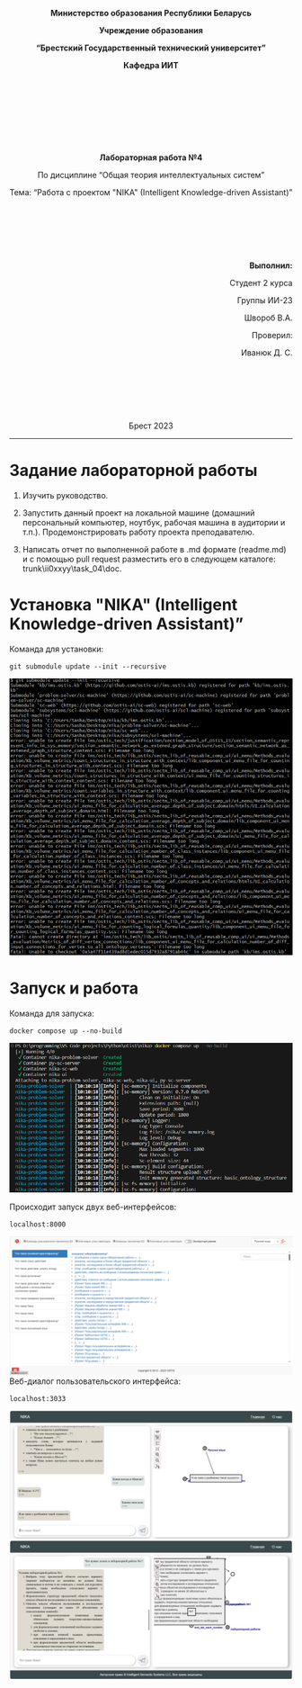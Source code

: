<b><p align="center"> Министерство образования Республики Беларусь</p>
<p align="center">Учреждение образования</p>
<p align="center">“Брестский Государственный технический университет”</p>
<p align="center">Кафедра ИИТ</p></b>
<br><br><br><br><br><br><br>
<b><p align="center">Лабораторная работа №4</p></b>
<p align="center">По дисциплине “Общая теория интеллектуальных систем”</p>
<p align="center">Тема: “Работа с проектом "NIKA" (Intelligent Knowledge-driven Assistant)”</p>
<br><br><br><br><br>
<b> <p align="right">Выполнил:</p></b>
<p align="right">Студент 2 курса</p>
<p align="right">Группы ИИ-23</p>
<p align="right">Швороб В.А.</p>
<p align="right">Проверил:</p>
<p align="right">Иванюк Д. С.</p>
<br><br><br><br><br>
<p align="center">Брест 2023</p>

---

# Задание лабораторной работы

1.  Изучить руководство.

2.  Запустить данный проект на локальной машине (домашний персональный компьютер, ноутбук, рабочая машина в аудитории и т.п.). Продемонстрировать работу проекта преподавателю.

3.  Написать отчет по выполненной работе в .md формате (readme.md) и с помощью pull request разместить его в следующем каталоге: trunk\ii0xxyy\task_04\doc.

# Установка "NIKA" (Intelligent Knowledge-driven Assistant)”

Команда для установки:

```
git submodule update --init --recursive
```

![Команда для установки](setup.png)

# Запуск и работа

Команда для запуска:

```
docker compose up --no-build
```

![работа](run.png)

Происходит запуск двух веб-интерфейсов:

```
localhost:8000
```

![работа](back.png)
Веб-диалог пользовательского интерфейса:

```
localhost:3033
```
![работа](web.png)
![работа](webw.png)
